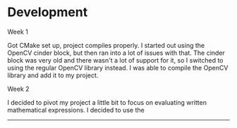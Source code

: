 # Development 
Week 1

Got CMake set up, project compiles properly. I started out using the OpenCV cinder block, but then ran into a lot of issues with that. 
The cinder block was very old and there wasn't a lot of support for it, so I switched to using the regular OpenCV library instead. I was able to compile the 
OpenCV library and add it to my project.

Week 2

I decided to pivot my project a little bit to focus on evaluating written mathematical expressions. I decided to use the 




---

